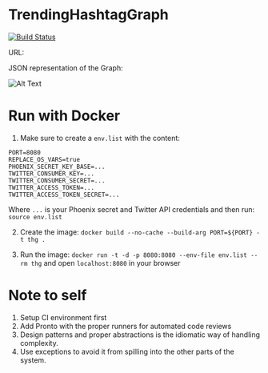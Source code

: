 # TrendingHashtagGraph
[![Build Status](https://travis-ci.org/robinsalehjan/trendinghashtaggraph.svg?branch=master)](https://travis-ci.org/robinsalehjan/trendinghashtaggraph)

URL:

JSON representation of the Graph:

![Alt Text](https://github.com/robinsjdotcom/trendinghashtaggraph/blob/master/imgs/example.gif)

# Run with Docker

1. Make sure to create a `env.list` with the content:
```
PORT=8080
REPLACE_OS_VARS=true
PHOENIX_SECRET_KEY_BASE=...
TWITTER_CONSUMER_KEY=...
TWITTER_CONSUMER_SECRET=...
TWITTER_ACCESS_TOKEN=...
TWITTER_ACCESS_TOKEN_SECRET=...
```

Where `...` is your Phoenix secret and Twitter API credentials and then run: `source env.list`

2. Create the image: `docker build --no-cache --build-arg PORT=${PORT} -t thg .`

3. Run the image: `docker run -t -d -p 8080:8080 --env-file env.list --rm thg`
   and open `localhost:8080` in your browser

# Note to self

1. Setup CI environment first
2. Add Pronto with the proper runners for automated code reviews
3. Design patterns and proper abstractions is the idiomatic way of handling complexity.
4. Use exceptions to avoid it from spilling into the other parts of the system.
